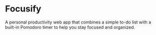 # Focusify
A personal productivity web app that combines a simple to-do list with a built-in Pomodoro timer to help you stay focused and organized.

